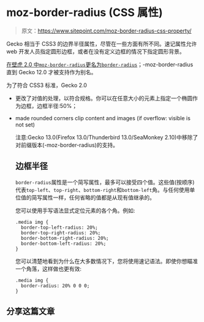 # moz-border-radius (CSS 属性)

> 原文：<https://www.sitepoint.com/moz-border-radius-css-property/>

Gecko 相当于 CSS3 的边界半径属性，尽管在一些方面有所不同。速记属性允许 web 开发人员指定圆形边框，或者在没有定义边框的情况下指定圆形背景。

[在壁虎 2.0 中`moz-border-radius`更名为`border-radius`](https://developer.mozilla.org/en-US/docs/Web/CSS/border-radius)；-moz-border-radius 直到 Gecko 12.0 才被支持作为别名。

为了符合 CSS3 标准，Gecko 2.0

*   更改了对<percentage>值的处理，以符合规格。你可以在任意大小的元素上指定一个椭圆作为边框，边框半径:50%；</percentage>
*   made rounded corners clip content and images (if overflow: visible is not set)

    注意:Gecko 13.0(Firefox 13.0/Thunderbird 13.0/SeaMonkey 2.10)中移除了对前缀版本(-moz-border-radius)的支持。

    ## 边框半径

    `border-radius`属性是一个简写属性，最多可以接受四个值。这些值(按顺序)代表`top-left`、`top-right`、`bottom-right`和`bottom-left`角。与任何使用单位值的简写属性一样，任何省略的值都是从现有值继承的。

    您可以使用手写语法显式定位元素的各个角。例如:

    ```
    .media img {
      border-top-left-radius: 20%;
      border-top-right-radius: 20%;
      border-bottom-right-radius: 20%;
      border-bottom-left-radius: 20%;
    }
    ```

    您可以清楚地看到为什么在大多数情况下，您将使用速记语法。即使你想瞄准一个角落，这样做也更有效:

    ```
    .media img {
      border-radius: 20% 0 0 0;
    }
    ```

## 分享这篇文章